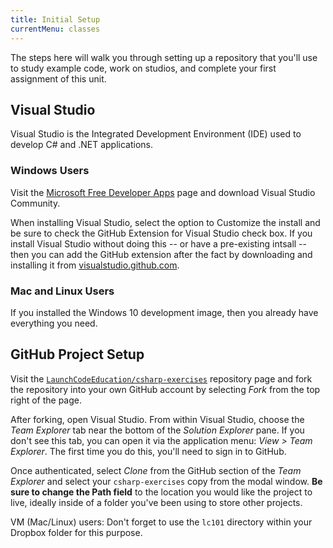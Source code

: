 ```yaml
---
title: Initial Setup
currentMenu: classes
---
```


The steps here will walk you through setting up a repository that you'll use to study example code, work on studios, and complete your first assignment of this unit.

## Visual Studio

Visual Studio is the Integrated Development Environment (IDE) used to develop C# and .NET applications.

### Windows Users

Visit the [Microsoft Free Developer Apps](https://www.visualstudio.com/free-developer-offers/) page and download Visual Studio Community.

When installing Visual Studio, select the option to Customize the install and be sure to check the GitHub Extension for Visual Studio check box. If you install Visual Studio without doing this -- or have a pre-existing intsall -- then you can add the GitHub extension after the fact by downloading and installing it from [visualstudio.github.com](https://visualstudio.github.com/).

### Mac and Linux Users

If you installed the Windows 10 development image, then you already have everything you need.

## GitHub Project Setup

Visit the [`LaunchCodeEducation/csharp-exercises`](https://github.com/LaunchCodeEducation/csharp-exercises) repository page and fork the repository into your own GitHub account by selecting *Fork* from the top right of the page.

After forking, open Visual Studio. From within Visual Studio, choose the *Team Explorer* tab near the bottom of the *Solution Explorer* pane. If you don't see this tab, you can open it via the application menu: *View > Team Explorer*. The first time you do this, you'll need to sign in to GitHub.

Once authenticated, select *Clone* from the GitHub section of the *Team Explorer* and select your `csharp-exercises` copy from the modal window. **Be sure to change the Path field** to the location you would like the project to live, ideally inside of a folder you've been using to store other projects.

VM (Mac/Linux) users: Don't forget to use the `lc101` directory within your Dropbox folder for this purpose.
